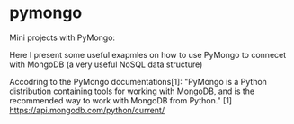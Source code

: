 # pymongo

Mini projects with PyMongo:

Here I present some useful exapmles on how to use PyMongo to connecet with MongoDB (a very useful NoSQL data structure)

Accodring to the PyMongo documentations[1]:
"PyMongo is a Python distribution containing tools for working with MongoDB, 
and is the recommended way to work with MongoDB from Python."
[1] https://api.mongodb.com/python/current/
